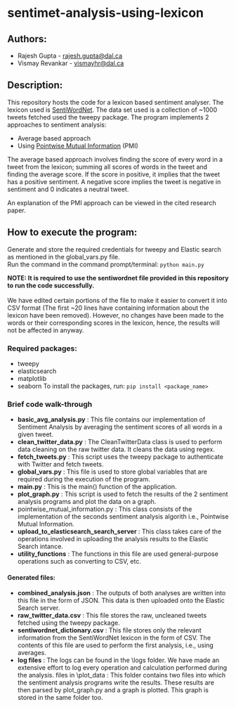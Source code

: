# sentimet-analysis-using-lexicon #

## Authors: ##
* Rajesh Gupta - rajesh.gupta@dal.ca
* Vismay Revankar - vismayhr@dal.ca

## Description: ##
This repository hosts the code for a lexicon based sentiment analyser. The lexicon used is [SentiWordNet](http://sentiwordnet.isti.cnr.it/). The data set used is a collection of ~1000 tweets fetched used the tweepy package. The program implements 2 approaches to sentiment analysis:
* Average based approach
* Using [Pointwise Mutual Information](https://www.computer.org/csdl/proceedings/icoit/2016/3584/00/07966838.pdf) (PMI)

The average based approach involves finding the score of every word in a tweet from the lexicon; summing all scores of words in the tweet and finding the average score. If the score in positive, it implies that the tweet has a positive sentiment. A negative score implies the tweet is negative in sentiment and 0 indicates a neutral tweet. 

An explanation of the PMI approach can be viewed in the cited research paper.

## How to execute the program: ##
Generate and store the required credentials for tweepy and Elastic search as mentioned in the global_vars.py file.
<br>
Run the command in the command prompt/terminal:  ```python main.py```

**NOTE: It is required to use the sentiwordnet file provided in this repository to run the code successfully.**  
<br>
We have edited certain portions of the file to make it easier to convert it into CSV format (The first ~20 lines have containing information about the lexicon have been removed). However, no changes have been made to the words or their corresponding scores in the lexicon, hence, the results will not be affected in anyway.

### Required packages: ###
* tweepy
* elasticsearch
* matplotlib
* seaborn
To install the packages, run: ```pip install <package_name>```

### Brief code walk-through ###
* **basic_avg_analysis.py** : This file contains our implementation of Sentiment Analysis by averaging the sentiment scores of all words in a given tweet.
* **clean_twitter_data.py** : The CleanTwitterData class is used to perform data cleaning on the raw twitter data. It cleans the data using regex.
* **fetch_tweets.py** : This script uses the tweepy package to authenticate with Twitter and fetch tweets.
* **global_vars.py** : This file is used to store global variables that are required during the execution of the program.
* **main.py** : This is the main() function of the application.
* **plot_graph.py** : This script is used to fetch the results of the 2 sentiment analysis programs and plot the data on a graph.
* pointwise_mutual_information.py : This class consists of the implementation of the seconds sentiment analysis algorith i.e., Pointwise Mutual Information.
* **upload_to_elasticsearch_search_server** : This class takes care of the operations involved in uploading the analysis results to the Elastic Search intance.
* **utility_functions** : The functions in this file are used general-purpose operations such as converting to CSV, etc.

#### Generated files: ####
* **combined_analysis.json** : The outputs of both analyses are written into this file in the form of JSON. This data is then uploaded onto the Elastic Search server.
* **raw_twitter_data.csv** : This file stores the raw, uncleaned tweets fetched using the tweepy package.
* **sentiwordnet_dictionary.csv** : This file stores only the relevant information from the SentiWordNet lexicon in the form of CSV. The contents of this file are used to perform the first analysis, i.e., using averages.
* **log files** : The logs can be found in the \logs folder. We have made an extensive effort to log every operation and calculation performed during the analysis.
files in \plot_data : This folder contains two files into which the sentiment analysis programs write the results. These results are then parsed by plot_graph.py and a graph is plotted. This graph is stored in the same folder too.